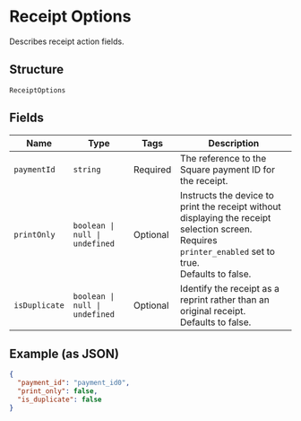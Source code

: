 
# Receipt Options

Describes receipt action fields.

## Structure

`ReceiptOptions`

## Fields

| Name | Type | Tags | Description |
|  --- | --- | --- | --- |
| `paymentId` | `string` | Required | The reference to the Square payment ID for the receipt. |
| `printOnly` | `boolean \| null \| undefined` | Optional | Instructs the device to print the receipt without displaying the receipt selection screen.<br>Requires `printer_enabled` set to true.<br>Defaults to false. |
| `isDuplicate` | `boolean \| null \| undefined` | Optional | Identify the receipt as a reprint rather than an original receipt.<br>Defaults to false. |

## Example (as JSON)

```json
{
  "payment_id": "payment_id0",
  "print_only": false,
  "is_duplicate": false
}
```

